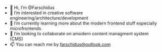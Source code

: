 - 👋 Hi, I’m @Farschidus
- 👀 I’m interested in creative software engineering/architecture/development 
- 🌱 I’m currently learning more about the modern frontend stuff especially microfrontends
- 💞️ I’m looking to collaborate on amodern content managment system (CMS)
- 📫 You can reach me by farschidus@outlook.com 

<!---
Farschidus/Farschidus is a ✨ special ✨ repository because its `README.md` (this file) appears on your GitHub profile.
You can click the Preview link to take a look at your changes.
--->

